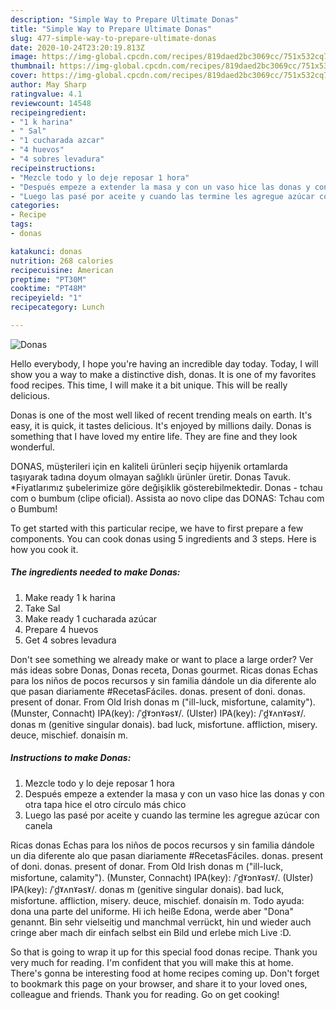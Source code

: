 ```yaml
---
description: "Simple Way to Prepare Ultimate Donas"
title: "Simple Way to Prepare Ultimate Donas"
slug: 477-simple-way-to-prepare-ultimate-donas
date: 2020-10-24T23:20:19.813Z
image: https://img-global.cpcdn.com/recipes/819daed2bc3069cc/751x532cq70/donas-foto-principal.jpg
thumbnail: https://img-global.cpcdn.com/recipes/819daed2bc3069cc/751x532cq70/donas-foto-principal.jpg
cover: https://img-global.cpcdn.com/recipes/819daed2bc3069cc/751x532cq70/donas-foto-principal.jpg
author: May Sharp
ratingvalue: 4.1
reviewcount: 14548
recipeingredient:
- "1 k harina"
- " Sal"
- "1 cucharada azcar"
- "4 huevos"
- "4 sobres levadura"
recipeinstructions:
- "Mezcle todo y lo deje reposar 1 hora"
- "Después empeze a extender la masa y con un vaso hice las donas y con otra tapa hice el otro círculo más chico"
- "Luego las pasé por aceite y cuando las termine les agregue azúcar con canela"
categories:
- Recipe
tags:
- donas

katakunci: donas 
nutrition: 268 calories
recipecuisine: American
preptime: "PT30M"
cooktime: "PT48M"
recipeyield: "1"
recipecategory: Lunch

---
```



![Donas](https://img-global.cpcdn.com/recipes/819daed2bc3069cc/751x532cq70/donas-foto-principal.jpg)

Hello everybody, I hope you're having an incredible day today. Today, I will show you a way to make a distinctive dish, donas. It is one of my favorites food recipes. This time, I will make it a bit unique. This will be really delicious.

Donas is one of the most well liked of recent trending meals on earth. It's easy, it is quick, it tastes delicious. It's enjoyed by millions daily. Donas is something that I have loved my entire life. They are fine and they look wonderful.

DONAS, müşterileri için en kaliteli ürünleri seçip hijyenik ortamlarda taşıyarak tadına doyum olmayan sağlıklı ürünler üretir. Donas Tavuk. *Fiyatlarımız şubelerimize göre değişiklik gösterebilmektedir. Donas - tchau com o bumbum (clipe oficial). Assista ao novo clipe das DONAS: Tchau com o Bumbum!


To get started with this particular recipe, we have to first prepare a few components. You can cook donas using 5 ingredients and 3 steps. Here is how you cook it.

<!--inarticleads1-->

##### The ingredients needed to make Donas:

1. Make ready 1 k harina
1. Take  Sal
1. Make ready 1 cucharada azúcar
1. Prepare 4 huevos
1. Get 4 sobres levadura


Don&#39;t see something we already make or want to place a large order? Ver más ideas sobre Donas, Donas receta, Donas gourmet. Ricas donas Echas para los niños de pocos recursos y sin familia dándole un dia diferente alo que pasan diariamente #RecetasFáciles. donas. present of doni. donas. present of donar. From Old Irish donas m (&#34;ill-luck, misfortune, calamity&#34;). (Munster, Connacht) IPA(key): /ˈd̪ˠɔnˠəsˠ/. (Ulster) IPA(key): /ˈd̪ˠʌnˠəsˠ/. donas m (genitive singular donais). bad luck, misfortune. affliction, misery. deuce, mischief. donaisín m. 

<!--inarticleads2-->

##### Instructions to make Donas:

1. Mezcle todo y lo deje reposar 1 hora
1. Después empeze a extender la masa y con un vaso hice las donas y con otra tapa hice el otro círculo más chico
1. Luego las pasé por aceite y cuando las termine les agregue azúcar con canela


Ricas donas Echas para los niños de pocos recursos y sin familia dándole un dia diferente alo que pasan diariamente #RecetasFáciles. donas. present of doni. donas. present of donar. From Old Irish donas m (&#34;ill-luck, misfortune, calamity&#34;). (Munster, Connacht) IPA(key): /ˈd̪ˠɔnˠəsˠ/. (Ulster) IPA(key): /ˈd̪ˠʌnˠəsˠ/. donas m (genitive singular donais). bad luck, misfortune. affliction, misery. deuce, mischief. donaisín m. Todo ayuda: dona una parte del uniforme. Hi ich heiße Edona, werde aber &#34;Dona&#34; genannt. Bin sehr vielseitig und manchmal verrückt, hin und wieder auch cringe aber mach dir einfach selbst ein Bild und erlebe mich Live :D. 

So that is going to wrap it up for this special food donas recipe. Thank you very much for reading. I'm confident that you will make this at home. There's gonna be interesting food at home recipes coming up. Don't forget to bookmark this page on your browser, and share it to your loved ones, colleague and friends. Thank you for reading. Go on get cooking!
